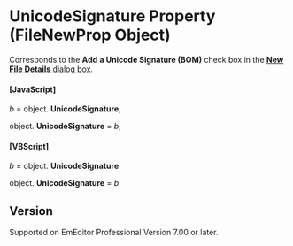 # UnicodeSignature Property (FileNewProp Object)

Corresponds to the **Add**
**a Unicode Signature (BOM)** check box in the
[**New File Details** dialog box](../../dlg/properties/file/new_details/index).

#### \[JavaScript\]

_b_ = object. **UnicodeSignature**;

object. **UnicodeSignature** = _b_;

#### \[VBScript\]

_b_ = object. **UnicodeSignature**

object. **UnicodeSignature** = _b_

## Version

Supported on EmEditor Professional Version 7.00 or later.
